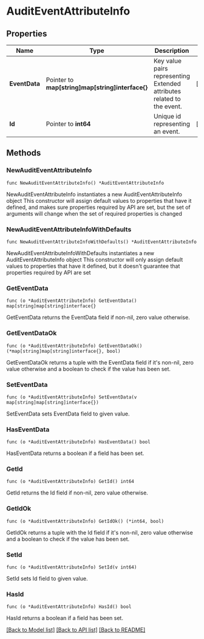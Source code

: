 # AuditEventAttributeInfo

## Properties

Name | Type | Description | Notes
------------ | ------------- | ------------- | -------------
**EventData** | Pointer to **map[string]map[string]interface{}** | Key value pairs representing Extended attributes related to the event.  | [optional] 
**Id** | Pointer to **int64** | Unique id representing an event.  | [optional] 

## Methods

### NewAuditEventAttributeInfo

`func NewAuditEventAttributeInfo() *AuditEventAttributeInfo`

NewAuditEventAttributeInfo instantiates a new AuditEventAttributeInfo object
This constructor will assign default values to properties that have it defined,
and makes sure properties required by API are set, but the set of arguments
will change when the set of required properties is changed

### NewAuditEventAttributeInfoWithDefaults

`func NewAuditEventAttributeInfoWithDefaults() *AuditEventAttributeInfo`

NewAuditEventAttributeInfoWithDefaults instantiates a new AuditEventAttributeInfo object
This constructor will only assign default values to properties that have it defined,
but it doesn't guarantee that properties required by API are set

### GetEventData

`func (o *AuditEventAttributeInfo) GetEventData() map[string]map[string]interface{}`

GetEventData returns the EventData field if non-nil, zero value otherwise.

### GetEventDataOk

`func (o *AuditEventAttributeInfo) GetEventDataOk() (*map[string]map[string]interface{}, bool)`

GetEventDataOk returns a tuple with the EventData field if it's non-nil, zero value otherwise
and a boolean to check if the value has been set.

### SetEventData

`func (o *AuditEventAttributeInfo) SetEventData(v map[string]map[string]interface{})`

SetEventData sets EventData field to given value.

### HasEventData

`func (o *AuditEventAttributeInfo) HasEventData() bool`

HasEventData returns a boolean if a field has been set.

### GetId

`func (o *AuditEventAttributeInfo) GetId() int64`

GetId returns the Id field if non-nil, zero value otherwise.

### GetIdOk

`func (o *AuditEventAttributeInfo) GetIdOk() (*int64, bool)`

GetIdOk returns a tuple with the Id field if it's non-nil, zero value otherwise
and a boolean to check if the value has been set.

### SetId

`func (o *AuditEventAttributeInfo) SetId(v int64)`

SetId sets Id field to given value.

### HasId

`func (o *AuditEventAttributeInfo) HasId() bool`

HasId returns a boolean if a field has been set.


[[Back to Model list]](../README.md#documentation-for-models) [[Back to API list]](../README.md#documentation-for-api-endpoints) [[Back to README]](../README.md)



